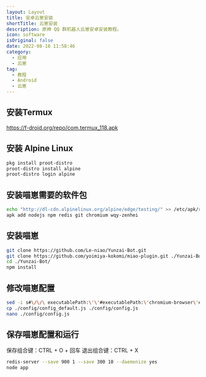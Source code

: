 ```yaml
---
layout: Layout
title: 安卓云崽安装
shortTitle: 云崽安装
description: 原神 QQ 群机器人云崽安卓安装教程。
icon: software
isOriginal: false
date: 2022-08-18 11:58:46
category:
  - 应用
  - 云崽
tag:
  - 教程
  - Android
  - 云崽
---
```


## 安装Termux

<https://f-droid.org/repo/com.termux_118.apk>

## 安装 Alpine Linux

```sh
pkg install proot-distro
proot-distro install alpine
proot-distro login alpine
```

## 安装喵崽需要的软件包

```sh
echo "http://dl-cdn.alpinelinux.org/alpine/edge/testing/" >> /etc/apk/repositories
apk add nodejs npm redis git chromium wqy-zenhei
```

## 安装喵崽

```sh
git clone https://github.com/Le-niao/Yunzai-Bot.git
git clone https://github.com/yoimiya-kokomi/miao-plugin.git ./Yunzai-Bot/plugins/miao-plugin/
cd ./Yunzai-Bot/
npm install
```

## 修改喵崽配置

```sh
sed -i s#\/\/\ executablePath:\'\'#executablePath:\'chromium-browser\'#g ./lib/render.js
cp ./config/config_default.js ./config/config.js
nano ./config/config.js
```

## 保存喵崽配置和运行

保存组合键：CTRL + O + 回车
退出组合键：CTRL + X

```sh
redis-server --save 900 1 --save 300 10 --daemonize yes
node app
```
